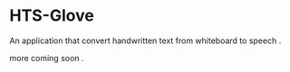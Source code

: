 # HTS-Glove

An application that convert handwritten text from whiteboard to speech .

more coming soon .

